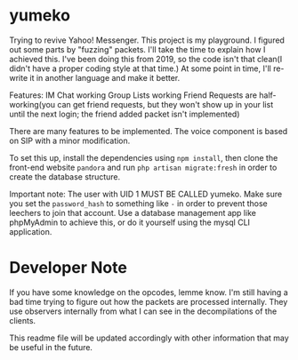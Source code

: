 # yumeko
Trying to revive Yahoo! Messenger. This project is my playground. I figured out some parts by "fuzzing" packets. I'll take the time to explain how I achieved this. I've been doing this from 2019, so the code isn't that clean(I didn't have a proper coding style at that time.)
At some point in time, I'll re-write it in another language and make it better. 

Features:
IM Chat working
Group Lists working
Friend Requests are half-working(you can get friend requests, but they won't show up in your list until the next login; the friend added packet isn't implemented)

There are many features to be implemented. The voice component is based on SIP with a minor modification.

To set this up, install the dependencies using `npm install`, then clone the front-end website `pandora` and run `php artisan migrate:fresh` in order to create the database structure.

Important note: The user with UID 1 MUST BE CALLED yumeko. Make sure you set the `password_hash` to something like `-` in order to prevent those leechers to join that account. Use a database management app like phpMyAdmin to achieve this, or do it yourself using the mysql CLI application.

# Developer Note

If you have some knowledge on the opcodes, lemme know. I'm still having a bad time trying to figure out how the packets are processed internally. They use observers internally from what I can see in the decompilations of the clients.

This readme file will be updated accordingly with other information that may be useful in the future.